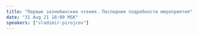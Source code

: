 ```yaml
---
title: "Первые зазнобинские чтения. Последние подробности мероприятия"
date: "31 Aug 21 18:00 MSK"
speakers: ["vladimir-pirojcov"]
---
```

